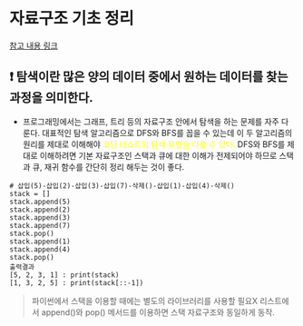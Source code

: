 # 자료구조 기초 정리

[참고 내용 링크](https://youtube.com/playlist?list=PLRx0vPvlEmdAghTr5mXQxGpHjWqSz0dgC)<br>

## ❗️ 탐색이란 많은 양의 데이터 중에서 원하는 데이터를 찾는 과정을 의미한다.

- 프로그래밍에서는 그래프, 트리 등의 자료구조 안에서 탐색을 하는 문제를 자주 다룬다. 대표적인 탐색 알고리즘으로 DFS와 BFS를 꼽을 수 있는데 이 두 알고리즘의 원리를 제대로 이해해야 <span style="color:yellow"> 코딩 테스트의 탐색 유형을 다룰 수 있다.</span> DFS와 BFS를 제대로 이해하려면 기본 자료구조인 스택과 큐에 대한 이해가 전제되어야 하므로 스택과 큐, 재귀 함수를 간단히 정리 해두는 것이 좋다.

```
# 삽입(5)-삽입(2)-삽입(3)-삽입(7)-삭제()-삽입(1)-삽입(4)-삭제()
stack = []
stack.append(5)
stack.append(2)
stack.append(3)
stack.append(7)
stack.pop()
stack.append(1)
stack.append(4)
stack.pop()
출력결과
[5, 2, 3, 1] : print(stack)
[1, 3, 2, 5] : print(stack[::-1])
```

> 파이썬에서 스택을 이용할 때에는 별도의 라이브러리를 사용할 필요X 리스트에서 append()와 pop() 메서드를 이용하면 스택 자료구조와 동일하게 동작.
